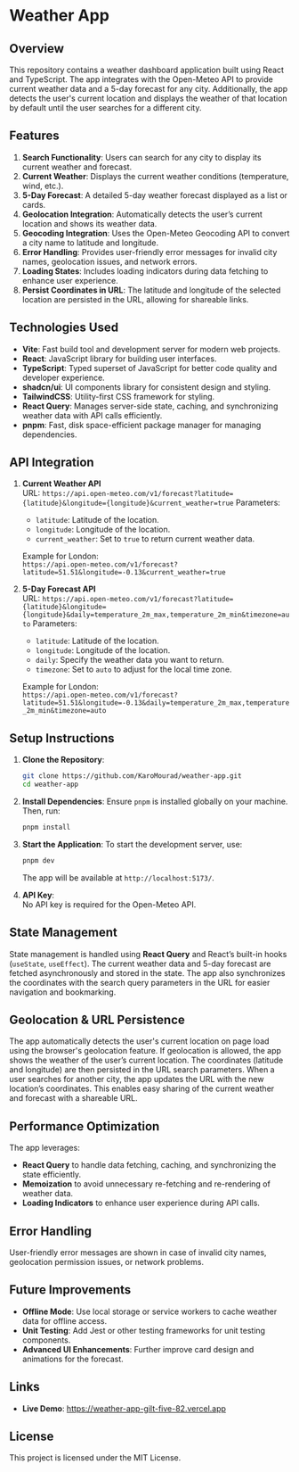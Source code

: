 # Weather App

## Overview
This repository contains a weather dashboard application built using React and TypeScript. The app integrates with the Open-Meteo API to provide current weather data and a 5-day forecast for any city. Additionally, the app detects the user's current location and displays the weather of that location by default until the user searches for a different city.

## Features
1. **Search Functionality**: Users can search for any city to display its current weather and forecast.
2. **Current Weather**: Displays the current weather conditions (temperature, wind, etc.).
3. **5-Day Forecast**: A detailed 5-day weather forecast displayed as a list or cards.
4. **Geolocation Integration**: Automatically detects the user’s current location and shows its weather data.
5. **Geocoding Integration**: Uses the Open-Meteo Geocoding API to convert a city name to latitude and longitude.
6. **Error Handling**: Provides user-friendly error messages for invalid city names, geolocation issues, and network errors.
7. **Loading States**: Includes loading indicators during data fetching to enhance user experience.
8. **Persist Coordinates in URL**: The latitude and longitude of the selected location are persisted in the URL, allowing for shareable links.

## Technologies Used
- **Vite**: Fast build tool and development server for modern web projects.
- **React**: JavaScript library for building user interfaces.
- **TypeScript**: Typed superset of JavaScript for better code quality and developer experience.
- **shadcn/ui**: UI components library for consistent design and styling.
- **TailwindCSS**: Utility-first CSS framework for styling.
- **React Query**: Manages server-side state, caching, and synchronizing weather data with API calls efficiently.
- **pnpm**: Fast, disk space-efficient package manager for managing dependencies.

## API Integration

1. **Current Weather API**  
   URL: `https://api.open-meteo.com/v1/forecast?latitude={latitude}&longitude={longitude}&current_weather=true`
   Parameters:
   - `latitude`: Latitude of the location.
   - `longitude`: Longitude of the location.
   - `current_weather`: Set to `true` to return current weather data.
   
   Example for London:  
   `https://api.open-meteo.com/v1/forecast?latitude=51.51&longitude=-0.13&current_weather=true`

2. **5-Day Forecast API**  
   URL: `https://api.open-meteo.com/v1/forecast?latitude={latitude}&longitude={longitude}&daily=temperature_2m_max,temperature_2m_min&timezone=auto`
   Parameters:
   - `latitude`: Latitude of the location.
   - `longitude`: Longitude of the location.
   - `daily`: Specify the weather data you want to return.
   - `timezone`: Set to `auto` to adjust for the local time zone.
   
   Example for London:  
   `https://api.open-meteo.com/v1/forecast?latitude=51.51&longitude=-0.13&daily=temperature_2m_max,temperature_2m_min&timezone=auto`

## Setup Instructions

1. **Clone the Repository**:
   ```bash
   git clone https://github.com/KaroMourad/weather-app.git
   cd weather-app
   ```

2. **Install Dependencies**:
   Ensure `pnpm` is installed globally on your machine. Then, run:
   ```bash
   pnpm install
   ```

3. **Start the Application**:
   To start the development server, use:
   ```bash
   pnpm dev
   ```
   The app will be available at `http://localhost:5173/`.

4. **API Key**:  
   No API key is required for the Open-Meteo API.

## State Management
State management is handled using **React Query** and React’s built-in hooks (`useState`, `useEffect`). The current weather data and 5-day forecast are fetched asynchronously and stored in the state. The app also synchronizes the coordinates with the search query parameters in the URL for easier navigation and bookmarking.

## Geolocation & URL Persistence
The app automatically detects the user's current location on page load using the browser's geolocation feature. If geolocation is allowed, the app shows the weather of the user’s current location. The coordinates (latitude and longitude) are then persisted in the URL search parameters. When a user searches for another city, the app updates the URL with the new location’s coordinates. This enables easy sharing of the current weather and forecast with a shareable URL.

## Performance Optimization
The app leverages:
- **React Query** to handle data fetching, caching, and synchronizing the state efficiently.
- **Memoization** to avoid unnecessary re-fetching and re-rendering of weather data.
- **Loading Indicators** to enhance user experience during API calls.

## Error Handling
User-friendly error messages are shown in case of invalid city names, geolocation permission issues, or network problems.

## Future Improvements
- **Offline Mode**: Use local storage or service workers to cache weather data for offline access.
- **Unit Testing**: Add Jest or other testing frameworks for unit testing components.
- **Advanced UI Enhancements**: Further improve card design and animations for the forecast.

## Links
- **Live Demo**: https://weather-app-gilt-five-82.vercel.app

## License
This project is licensed under the MIT License.